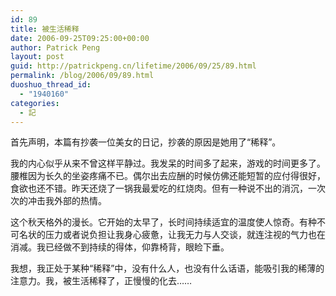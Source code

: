 ```yaml
---
id: 89
title: 被生活稀释
date: 2006-09-25T09:25:00+00:00
author: Patrick Peng
layout: post
guid: http://patrickpeng.cn/lifetime/2006/09/25/89.html
permalink: /blog/2006/09/89.html
duoshuo_thread_id:
  - "1940160"
categories:
  - 記
---
```

<p>首先声明，本篇有抄袭一位美女的日记，抄袭的原因是她用了“稀释”。</p>  <p>我的内心似乎从来不曾这样平静过。我发呆的时间多了起来，游戏的时间更多了。腰椎因为长久的坐姿疼痛不已。偶尔出去应酬的时候仿佛还能短暂的应付得很好，食欲也还不错。昨天还烧了一锅我最爱吃的红烧肉。但有一种说不出的消沉，一次次的冲击我外部的热情。</p>  <p>这个秋天格外的漫长。它开始的太早了，长时间持续适宜的温度使人惊奇。有种不可名状的压力或者说负担让我身心疲惫，让我无力与人交谈，就连注视的气力也在消减。我已经做不到持续的得体，仰靠椅背，眼睑下垂。</p>  <p>我想，我正处于某种“稀释”中，没有什么人，也没有什么话语，能吸引我的稀薄的注意力。我，被生活稀释了，正慢慢的化去……</p>